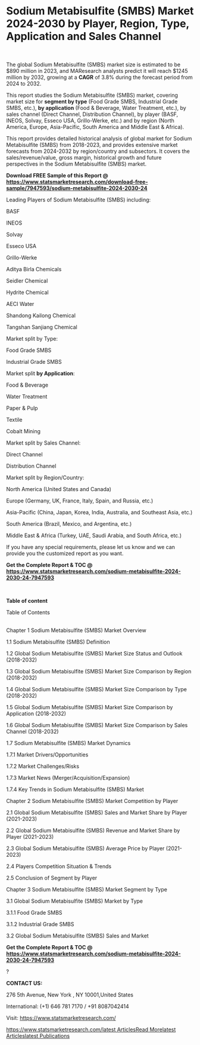<h1>Sodium Metabisulfite (SMBS) Market 2024-2030 by Player, Region, Type, Application and Sales Channel</h1><br/><p>The global Sodium Metabisulfite (SMBS) market size is estimated to be $890 million in 2023, and MAResearch analysts predict it will reach $1245 million by 2032, growing at a <strong>CAGR</strong> of 3.8% during the forecast period from 2024 to 2032.</p>
 
 
 
 <p>This report studies the Sodium Metabisulfite (SMBS) market, covering market size for <strong>segment by type</strong> (Food Grade SMBS, Industrial Grade SMBS, etc.), <strong>by application</strong> (Food & Beverage, Water Treatment, etc.), by sales channel (Direct Channel, Distribution Channel), by player (BASF, INEOS, Solvay, Esseco USA, Grillo-Werke, etc.) and by region (North America, Europe, Asia-Pacific, South America and Middle East & Africa).</p>
 
 
 
 <p>This report provides detailed historical analysis of global market for Sodium Metabisulfite (SMBS) from 2018-2023, and provides extensive market forecasts from 2024-2032 by region/country and subsectors. It covers the sales/revenue/value, gross margin, historical growth and future perspectives in the Sodium Metabisulfite (SMBS) market.</p>
 
 
 
 <p><strong>Download FREE Sample of this Report @ <a href="https://www.statsmarketresearch.com/download-free-sample/7947593/sodium-metabisulfite-2024-2030-24">https://www.statsmarketresearch.com/download-free-sample/7947593/sodium-metabisulfite-2024-2030-24</a></strong></p>
 
 
 
 <p>Leading Players of Sodium Metabisulfite (SMBS) including:</p>
 
 
 
 <p>BASF</p>
 
 
 
 <p>INEOS</p>
 
 
 
 <p>Solvay</p>
 
 
 
 <p>Esseco USA</p>
 
 
 
 <p>Grillo-Werke</p>
 
 
 
 <p>Aditya Birla Chemicals</p>
 
 
 
 <p>Seidler Chemical</p>
 
 
 
 <p>Hydrite Chemical</p>
 
 
 
 <p>AECI Water</p>
 
 
 
 <p>Shandong Kailong Chemical</p>
 
 
 
 <p>Tangshan Sanjiang Chemical</p>
 
 
 
 <p>Market split by Type:</p>
 
 
 
 <p>Food Grade SMBS</p>
 
 
 
 <p>Industrial Grade SMBS</p>
 
 
 
 <p>Market split <strong>by Application</strong>:</p>
 
 
 
 <p>Food & Beverage</p>
 
 
 
 <p>Water Treatment</p>
 
 
 
 <p>Paper & Pulp</p>
 
 
 
 <p>Textile</p>
 
 
 
 <p>Cobalt Mining</p>
 
 
 
 <p>Market split by Sales Channel:</p>
 
 
 
 <p>Direct Channel</p>
 
 
 
 <p>Distribution Channel</p>
 
 
 
 <p>Market split by Region/Country:</p>
 
 
 
 <p>North America (United States and Canada)</p>
 
 
 
 <p>Europe (Germany, UK, France, Italy, Spain, and Russia, etc.)</p>
 
 
 
 <p>Asia-Pacific (China, Japan, Korea, India, Australia, and Southeast Asia, etc.)</p>
 
 
 
 <p>South America (Brazil, Mexico, and Argentina, etc.)</p>
 
 
 
 <p>Middle East & Africa (Turkey, UAE, Saudi Arabia, and South Africa, etc.)</p>
 
 
 
 <p>If you have any special requirements, please let us know and we can provide you the customized report as you want.</p>
 
 
 
 <div><b>Get the Complete Report & TOC @ <a href="https://www.statsmarketresearch.com/sodium-metabisulfite-2024-2030-24-7947593">https://www.statsmarketresearch.com/sodium-metabisulfite-2024-2030-24-7947593</a></b></div>
 
 
 
 <p><br />
 
 <b>Table of content</b></p>
 
 
 
 <p>Table of Contents<br />
 
 <br />
 
 Chapter 1 Sodium Metabisulfite (SMBS) Market Overview<br />
 
 1.1 Sodium Metabisulfite (SMBS) Definition<br />
 
 1.2 Global Sodium Metabisulfite (SMBS) Market Size Status and Outlook (2018-2032)<br />
 
 1.3 Global Sodium Metabisulfite (SMBS) Market Size Comparison by Region (2018-2032)<br />
 
 1.4 Global Sodium Metabisulfite (SMBS) Market Size Comparison by Type (2018-2032)<br />
 
 1.5 Global Sodium Metabisulfite (SMBS) Market Size Comparison by Application (2018-2032)<br />
 
 1.6 Global Sodium Metabisulfite (SMBS) Market Size Comparison by Sales Channel (2018-2032)<br />
 
 1.7 Sodium Metabisulfite (SMBS) Market Dynamics<br />
 
 1.7.1 Market Drivers/Opportunities<br />
 
 1.7.2 Market Challenges/Risks<br />
 
 1.7.3 Market News (Merger/Acquisition/Expansion)<br />
 
 1.7.4 Key Trends in Sodium Metabisulfite (SMBS) Market<br />
 
 Chapter 2 Sodium Metabisulfite (SMBS) Market Competition by Player<br />
 
 2.1 Global Sodium Metabisulfite (SMBS) Sales and Market Share by Player (2021-2023)<br />
 
 2.2 Global Sodium Metabisulfite (SMBS) Revenue and Market Share by Player (2021-2023)<br />
 
 2.3 Global Sodium Metabisulfite (SMBS) Average Price by Player (2021-2023)<br />
 
 2.4 Players Competition Situation & Trends<br />
 
 2.5 Conclusion of Segment by Player<br />
 
 Chapter 3 Sodium Metabisulfite (SMBS) Market Segment by Type<br />
 
 3.1 Global Sodium Metabisulfite (SMBS) Market by Type<br />
 
 3.1.1 Food Grade SMBS<br />
 
 3.1.2 Industrial Grade SMBS<br />
 
 3.2 Global Sodium Metabisulfite (SMBS) Sales and Market</p>
 
 
 
 <div><b>Get the Complete Report & TOC @ <a href="https://www.statsmarketresearch.com/sodium-metabisulfite-2024-2030-24-7947593">https://www.statsmarketresearch.com/sodium-metabisulfite-2024-2030-24-7947593</a></b></div>
 
 
 
 <p>? </p>
 
 
 
 <p><b>CONTACT US:</b><br />
 
 276 5th Avenue, New York , NY 10001,United States<br />
 
 International: (+1) 646 781 7170 / +91 8087042414<br />
 
 Visit: <a href="https://www.statsmarketresearch.com/">https://www.statsmarketresearch.com/</a><br />
 
 <a href="https://gyeongbokgung.com">https://www.statsmarketresearch.com/</a><a href="https://hallyeomaritime.com">latest Articles</a><a href="https://jingwansa.com">Read More</a><a href="https://nguoiviet.jp/">latest Articles</a><a href="https://www.intelmarketresearch.com/">latest Publications</a></p>